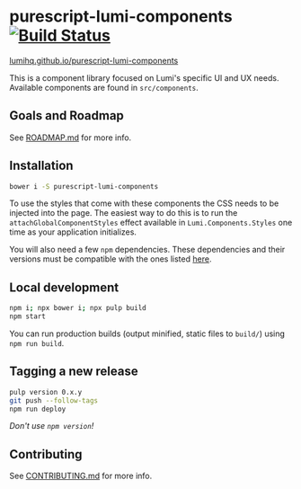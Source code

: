 # purescript-lumi-components [![Build Status](https://travis-ci.org/lumihq/purescript-lumi-components.svg?branch=master)](https://travis-ci.org/lumihq/purescript-lumi-components)

[lumihq.github.io/purescript-lumi-components](https://lumihq.github.io/purescript-lumi-components/)

This is a component library focused on Lumi's specific UI and UX needs. Available components are found in `src/components`.

## Goals and Roadmap

See [ROADMAP.md](ROADMAP.md) for more info.

## Installation

```sh
bower i -S purescript-lumi-components
```

To use the styles that come with these components the CSS needs to be injected into the page. The easiest way to do this is to run the `attachGlobalComponentStyles` effect available in `Lumi.Components.Styles` one time as your application initializes.

You will also need a few `npm` dependencies. These dependencies and their versions must be compatible with the ones listed [here](https://github.com/lumihq/purescript-lumi-components/blob/master/package.json#L31).

## Local development

```sh
npm i; npx bower i; npx pulp build
npm start
```

You can run production builds (output minified, static files to `build/`) using `npm run build`.


## Tagging a new release

```sh
pulp version 0.x.y
git push --follow-tags
npm run deploy
```

_Don't use `npm version`!_

## Contributing

See [CONTRIBUTING.md](CONTRIBUTING.md) for more info.
